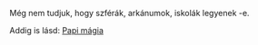 Még nem tudjuk, hogy szférák, arkánumok, iskolák legyenek -e.

Addig is lásd: [Papi mágia](090_papimagia.md)